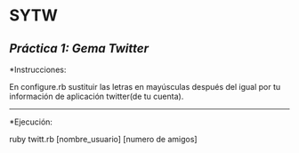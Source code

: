 **SYTW**
========
*Práctica 1: Gema Twitter*
---------------------------------

*Instrucciones:

En configure.rb sustituir las letras en mayúsculas después del igual
por tu información de aplicación twitter(de tu cuenta).

----------------------------------

*Ejecución:

ruby twitt.rb [nombre_usuario] [numero de amigos]

